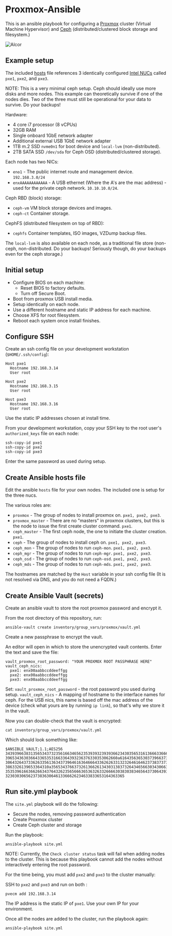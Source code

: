 # Proxmox-Ansible

This is an ansible playbook for configuring a [Proxmox](https://pve.proxmox.com) cluster (Virtual Machine
Hypervisor) and [Ceph](https://ceph.com/) (distributed/clustered block storage and filesystem.)

![Alcor](https://github.com/PlenusPyramis/proxmox-ansible/blob/images/images/alcor.gif?raw=true)

## Example setup

The included [hosts](inventory/hosts.yml) file references 3 identically configured [Intel
NUCs](https://ark.intel.com/content/www/us/en/ark/products/126140/intel-nuc-kit-nuc8i7beh.html)
called `pxe1`, `pxe2`, and `pxe3`.

NOTE: This is a very minimal ceph setup. Ceph should ideally use more disks and
more nodes. This example can theoretically survive if one of the nodes dies. Two
of the three must still be operational for your data to survive. Do your
backups!

Hardware:

 * 4 core i7 processor (8 vCPUs)
 * 32GB RAM
 * Single onboard 1GbE network adapter
 * Additional external USB 1GbE network adapter
 * 1TB m.2 SSD `nvme0n1` for boot device and `local-lvm` (non-distributed).
 * 2TB SATA SSD `/dev/sda` for Ceph OSD (distributed/clustered storage).

Each node has two NICs:

 * `eno1` - The public internet route and management device. `192.168.3.0/24`
 * `enxAAAAAAAAAAAA` - A USB ethernet (Where the A's are the mac address) - used
   for the private ceph network. `10.10.10.0/24`.

Ceph RBD (block) storage:

 * `ceph-vm` VM block storage devices and images.
 * `ceph-ct` Container storage.

CephFS (distributed filesystem on top of RBD):

 * `cephfs` Container templates, ISO images, VZDump backup files.

The `local-lvm` is also available on each node, as a traditional file store
(non-ceph, non-distributed. Do your backups! Seriously though, do your backups
even for the ceph storage.)

## Initial setup

* Configure BIOS on each machine:
  * Reset BIOS to factory defaults.
  * Turn off Secure Boot.
* Boot from proxmox USB install media.
* Setup identically on each node.
* Use a different hostname and static IP address for each machine.
* Choose XFS for root filesystem.
* Reboot each system once install finishes.

## Configure SSH

Create an ssh config file on your development workstation (`$HOME/.ssh/config`):

```
Host pxe1
  Hostname 192.168.3.14
  User root

Host pxe2
  Hostname 192.168.3.15
  User root

Host pxe3
  Hostname 192.168.3.16
  User root
```

Use the static IP addresses chosen at install time.

From your development workstation, copy your SSH key to the root user's `authorized_keys` file on each node:

```
ssh-copy-id pxe1
ssh-copy-id pxe2
ssh-copy-id pxe3
```

Enter the same password as used during setup.

## Create Ansible hosts file

Edit the ansible `hosts` file for your own nodes. The included one is setup for
the three nucs.

The various roles are:

 * `proxmox` - The group of nodes to install proxmox on. `pxe1, pxe2, pxe3`.
 * `proxmox_master` - There are no "masters" in proxmox clusters, but this is
   the node to issue the first create cluster command. `pxe1`.
 * `ceph_master` - The first ceph node, the one to initiate the cluster
   creation. `pxe1`.
 * `ceph` - The group of nodes to install ceph on. `pxe1, pxe2, pxe3`.
 * `ceph_mon` - The group of nodes to run `ceph-mon`. `pxe1, pxe2, pxe3`.
 * `ceph_mgr` - The group of nodes to run `ceph-mgr`. `pxe1, pxe2, pxe3`.
 * `ceph_osd` - The group of nodes to run `ceph-osd`. `pxe1, pxe2, pxe3`.
 * `ceph_mds` - The group of nodes to run `ceph-mds`. `pxe1, pxe2, pxe3`.
 

The hostnames are matched by the `Host` variable in your ssh config file (It is
not resolved via DNS, and you do not need a FQDN.)

## Create Ansible Vault (secrets)

Create an ansible vault to store the root proxmox password and encrypt it.

From the root directory of this repository, run:

```
ansible-vault create inventory/group_vars/proxmox/vault.yml
```

Create a new passphrase to encrypt the vault.

An editor will open in which to store the unencrypted vault contents. Enter the
text and save the file:

```
vault_proxmox_root_password: "YOUR PROXMOX ROOT PASSPHRASE HERE"
vault_ceph_nics:
  pxe1: enx00aabbccddeeffgg
  pxe2: enx00aabbccddeeffgg
  pxe3: enx00aabbccddeeffgg
```

Set:
 `vault_proxmox_root_password` - the root password you used during setup.
 `vault_ceph_nics` - A mapping of hostname to the interface names for ceph. For the USB nics, this name is based off the mac address of the device (check what yours are by running `ip link`), so that's why we store it in the vault.

Now you can double-check that the vault is encrypted:

```
cat inventory/group_vars/proxmox/vault.yml 
```

Which should look something like:

```
$ANSIBLE_VAULT;1.1;AES256
34393966383135653437323561663465623539393239393662343035653161366633666365643065
3965343630366433653531663364393236376330353062660a616435636530373966373962663565
30643264373362633561363437396461636466643362626331323264616462373837373263616135
3863326139653364310a356534376637326136626134303138373264346566303430663661303537
35353961663662663437643262356566636536326332666630383038346564373064393538366334
3230303065623738363064613366626234633833653164363365
```

## Run site.yml playbook

The `site.yml` playbook will do the following:

 * Secure the nodes, removing password authentication
 * Create Proxmox cluster
 * Create Ceph cluster and storage

Run the playbook:

```
ansible-playbook site.yml
```

NOTE: Currently, the `Check cluster status` task will fail when adding nodes to
the cluster. This is because this playbook cannot add the nodes without
interactively entering the root password. 

For the time being, you must add `pxe2` and `pxe3` to the cluster manually:

SSH to `pxe2` and `pxe3` and run on both :

```
pvecm add 192.168.3.14
```

The IP address is the static IP of `pxe1`. Use your own IP for your environment.

Once all the nodes are added to the cluster, run the playbook again:

```
ansible-playbook site.yml
```
